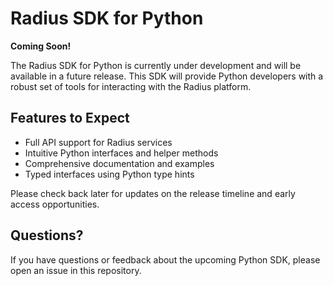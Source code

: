 # Radius SDK for Python

**Coming Soon!**

The Radius SDK for Python is currently under development and will be available in a future release. This SDK will provide Python developers with a robust set of tools for interacting with the Radius platform.

## Features to Expect

- Full API support for Radius services
- Intuitive Python interfaces and helper methods
- Comprehensive documentation and examples
- Typed interfaces using Python type hints

Please check back later for updates on the release timeline and early access opportunities.

## Questions?

If you have questions or feedback about the upcoming Python SDK, please open an issue in this repository.